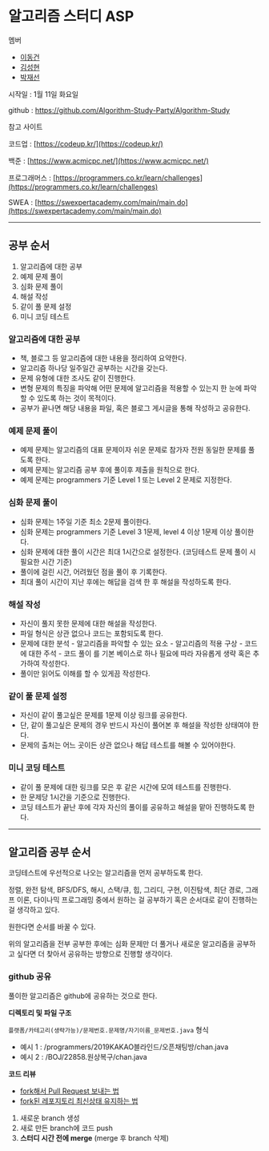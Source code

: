# 알고리즘 스터디 ASP

멤버
- [이동건](https://github.com/tnpdlzi)
- [김성현](https://github.com/waverDeep)
- [박재선](https://github.com/ppakjae)

시작일 : 1월 11일 화요일

github : https://github.com/Algorithm-Study-Party/Algorithm-Study


참고 사이트

코드업 : [https://codeup.kr/](https://codeup.kr/)

백준 : [https://www.acmicpc.net/](https://www.acmicpc.net/)

프로그래머스 : [https://programmers.co.kr/learn/challenges](https://programmers.co.kr/learn/challenges)

SWEA : [https://swexpertacademy.com/main/main.do](https://swexpertacademy.com/main/main.do)

---

## 공부 순서

1. 알고리즘에 대한 공부
2. 예제 문제 풀이
3. 심화 문제 풀이
4. 해설 작성
5. 같이 풀 문제 설정
6. 미니 코딩 테스트

### 알고리즘에 대한 공부

- 책, 블로그 등 알고리즘에 대한 내용을 정리하여 요약한다.
- 알고리즘 하나당 일주일간 공부하는 시간을 갖는다.
- 문제 유형에 대한 조사도 같이 진행한다.
- 변형 문제의 특징을 파악해 어떤 문제에 알고리즘을 적용할 수 있는지 한 눈에 파악할 수 있도록 하는 것이 목적이다.
- 공부가 끝나면 해당 내용을 파일, 혹은 블로그 게시글을 통해 작성하고 공유한다.

### 예제 문제 풀이

- 예제 문제는 알고리즘의 대표 문제이자 쉬운 문제로 참가자 전원 동일한 문제를 풀도록 한다.
- 예제 문제는 알고리즘 공부 후에 풀이후 제출을 원칙으로 한다.
- 예제 문제는 programmers 기준 Level 1 또는 Level 2 문제로 지정한다.

### 심화 문제 풀이

- 심화 문제는 1주일 기준 최소 2문제 풀이한다.
- 심화 문제는 programmers 기준 Level 3 1문제, level 4 이상 1문제 이상 풀이한다.
- 심화 문제에 대한 풀이 시간은 최대 1시간으로 설정한다. (코딩테스트 문제 풀이 시 필요한 시간 기준)
- 풀이에 걸린 시간, 어려웠던 점을 풀이 후 기록한다.
- 최대 풀이 시간이 지난 후에는 해답을 검색 한 후 해설을 작성하도록 한다.

### 해설 작성

- 자신이 풀지 못한 문제에 대한 해설을 작성한다.
- 파일 형식은 상관 없으나 코드는 포함되도록 한다.
- 문제에 대한 분석 - 알고리즘을 파악할 수 있는 요소 - 알고리즘의 적용 구상 - 코드에 대한 주석 - 코드 풀이 를 기본 베이스로 하나 필요에 따라 자유롭게 생략 혹은 추가하여 작성한다.
- 풀이만 읽어도 이해를 할 수 있게끔 작성한다.

### 같이 풀 문제 설정

- 자신이 같이 풀고싶은 문제를 1문제 이상 링크를 공유한다.
- 단, 같이 풀고싶은 문제의 경우 반드시 자신이 풀어본 후 해설을 작성한 상태여야 한다.
- 문제의 출처는 어느 곳이든 상관 없으나 해답 테스트를 해볼 수 있어야한다.

### 미니 코딩 테스트

- 같이 풀 문제에 대한 링크를 모은 후 같은 시간에 모여 테스트를 진행한다.
- 한 문제당 1시간을 기준으로 진행한다.
- 코딩 테스트가 끝난 후에 각자 자신의 풀이를 공유하고 해설을 맡아 진행하도록 한다.

---

## 알고리즘 공부 순서

코딩테스트에 우선적으로 나오는 알고리즘을 먼저 공부하도록 한다.

정렬, 완전 탐색, BFS/DFS, 해시, 스택/큐, 힙, 그리디, 구현, 이진탐색, 최단 경로, 그래프 이론, 다이나믹 프로그래밍 중에서 원하는 걸 공부하기 혹은 순서대로 같이 진행하는 걸 생각하고 있다.

원한다면 순서를 바꿀 수 있다.

위의 알고리즘을 전부 공부한 후에는 심화 문제만 더 풀거나 새로운 알고리즘을 공부하고 싶다면 더 찾아서 공유하는 방향으로 진행할 생각이다.

### github 공유

풀이한 알고리즘은 github에 공유하는 것으로 한다.

**디렉토리 및 파일 구조**

`플랫폼/카테고리(생략가능)/문제번호.문제명/자기이름_문제번호.java` 형식

- 예시 1 : /programmers/2019KAKAO블라인드/오픈채팅방/chan.java
- 예시 2 : /BOJ/22858.원상복구/chan.java

**코드 리뷰**

- [fork해서 Pull Request 보내는 법](https://wayhome25.github.io/git/2017/07/08/git-first-pull-request-story/)
- [fork된 레포지토리 최신상태 유지하는 법](https://jybaek.tistory.com/775)
1. 새로운 branch 생성
2. 새로 만든 branch에 코드 push
3. **스터디 시간 전에 merge** (merge 후 branch 삭제)

